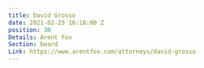 ```yaml
---
title: David Grosso
date: 2021-02-25 16:18:00 Z
position: 30
Details: Arent Fox
Section: board
Link: https://www.arentfox.com/attorneys/david-grosso
---
```


